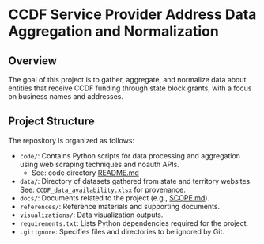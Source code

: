 # CCDF Service Provider Address Data Aggregation and Normalization

## Overview

The goal of this project is to gather, aggregate, and normalize data about entities that receive CCDF funding through state block grants, with a focus on business names and addresses.

## Project Structure

The repository is organized as follows:

- `code/`: Contains Python scripts for data processing and aggregation using web scraping techniques and noauth APIs.
	- See: code directory [README.md](https://github.com/HHS/ccdf-data-aggregation/blob/main/code/README.md)
- `data/`: Directory of datasets gathered from state and territory websites. See: [`CCDF_data_availability.xlsx`](https://github.com/HHS/ccdf-data-aggregation/blob/main/docs/CCDF_data_availability.xlsx) for provenance.
- `docs/`: Documents related to the project (e.g., [SCOPE.md](https://github.com/HHS/ccdf-data-aggregation/blob/main/docs/SCOPE.md)).
- `references/`: Reference materials and supporting documents.
- `visualizations/`: Data visualization outputs.
- `requirements.txt`: Lists Python dependencies required for the project.
- `.gitignore`: Specifies files and directories to be ignored by Git.